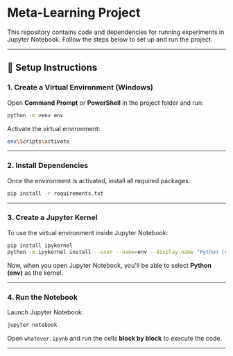 # Meta-Learning Project

This repository contains code and dependencies for running experiments
in Jupyter Notebook. Follow the steps below to set up and run the
project.

------------------------------------------------------------------------

## 🚀 Setup Instructions

### 1. Create a Virtual Environment (Windows)

Open **Command Prompt** or **PowerShell** in the project folder and run:

``` bash
python -m venv env
```

Activate the virtual environment:

``` bash
env\Scripts\activate
```

------------------------------------------------------------------------

### 2. Install Dependencies

Once the environment is activated, install all required packages:

``` bash
pip install -r requirements.txt
```

------------------------------------------------------------------------

### 3. Create a Jupyter Kernel

To use the virtual environment inside Jupyter Notebook:

``` bash
pip install ipykernel
python -m ipykernel install --user --name=env --display-name "Python (env)"
```

Now, when you open Jupyter Notebook, you'll be able to select **Python
(env)** as the kernel.

------------------------------------------------------------------------

### 4. Run the Notebook

Launch Jupyter Notebook:

``` bash
jupyter notebook
```

Open `whatever.ipynb` and run the cells **block by block** to execute
the code.

----------------------------------------------------------------------
